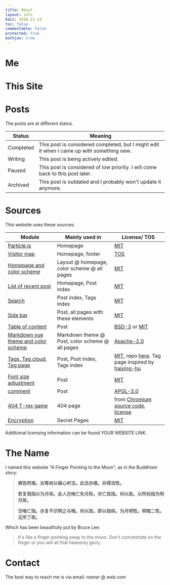 ```yaml
---
title: About
layout: info
Edit: 2018-11-14
toc: false
commentable: false
protected: true
mathjax: true
---
```


# Me



# This Site


# Posts

The posts are at different status.

| Status    | Meaning                                                      |
| --------- | ------------------------------------------------------------ |
| Completed | This post is considered completed, but I might edit it when I came up with something new. |
| Writing   | This post is being actively edited.                          |
| Paused    | This post is considered of low priority. I will come back to this post later. |
| Archived  | This post is outdated and I probably won't update it anymore. |

# Sources

This website uses these sources:

| Module                                                       | Mainly used in                                  | License/ TOS                                                 |
| ------------------------------------------------------------ | ----------------------------------------------- | ------------------------------------------------------------ |
| [Particle.js](https://github.com/VincentGarreau/particles.js) | Homepage                                        | [MIT](http://opensource.org/licenses/MIT)                    |
| [Visitor map](https://clustrmaps.com/)                       | Homepage, footer                                | [TOS](https://clustrmaps.com/legal)                          |
| [Homepage and color scheme](https://github.com/nrandecker/particle) | Layout @ homepage, color scheme @ all pages     | [MIT](http://opensource.org/licenses/MIT)                    |
| [List of recent post](https://github.com/mdo/jekyll-snippets/blob/master/posts-list.html) | Homepage, Post index                            | [MIT](http://opensource.org/licenses/MIT)                    |
| [Search](https://github.com/christian-fei/Simple-Jekyll-Search) | Post index, Tags index                          | [MIT](http://opensource.org/licenses/MIT)                    |
| [Side bar](https://github.com/poole/lanyon)                  | Post, all pages with these elements             | [MIT](https://github.com/poole/lanyon/blob/master/LICENSE.md) |
| [Table of content](https://github.com/allejo/jekyll-toc)     | Post                                            | [BSD-3](https://opensource.org/licenses/BSD-3-Clause) or [MIT](http://opensource.org/licenses/MIT) |
| [Markdown vue theme and color scheme](https://github.com/blinkfox/typora-vue-theme) | Markdown theme @ Post, color scheme @ all pages | [Apache-2.0](http://www.apache.org/licenses/LICENSE-2.0)     |
| [Tags, Tag cloud, Tag page](https://hyunyoung2.github.io/2016/12/17/Tag_Cloud/) | Post, Post index, Tags index                    | [MIT](http://opensource.org/licenses/MIT), repo [here](https://github.com/hyunyoung2/hyunyoung2.github.io). Tag page inspired by [haixing-hu](https://haixing-hu.github.io/tags.html) |
| [Font size adjustment](https://codepen.io/robgolbeck/pen/yePRwa) | Post                                            | [MIT](http://opensource.org/licenses/MIT)                    |
| [comment](https://commentit.io)                              | Post                                            | [APGL-3.0](https://www.gnu.org/licenses/agpl-3.0.html)       |
| [404 T-rex game](https://github.com/wayou/t-rex-runner)      | 404 page                                        | from [Chromium source code](https://cs.chromium.org/chromium/src/components/neterror/resources/offline.js?q=t-rex+package), [license](https://chromium.googlesource.com/chromium/src.git/+/master/LICENSE) |
| [Encryption](https://github.com/robinmoisson/staticrypt)     | Secret Pages                                    | [MIT](http://opensource.org/licenses/MIT)                    |

Additional licensing information can be found YOUR WEBSITE LINK.

# The Name

I named this website "A Finger Pointing to the Moon", as in the Buddhism story:

> **佛告阿难。汝等尚以缘心听法。此法亦缘。非得法性。**
>
> **若复观指以为月体。此人岂唯亡失月轮。亦亡其指。何以故。以所标指为明月故。**
>
> **岂唯亡指。亦复不识明之与暗。何以故。即以指体。为月明性。明暗二性。无所了故。**

Which has been beautifully put by Bruce Lee:

>It's like a finger pointing away to the moon. Don't concentrate on the finger or you will all that heavenly glory.

# Contact

The best way to reach me is via email: $namer$ @ $web.com$